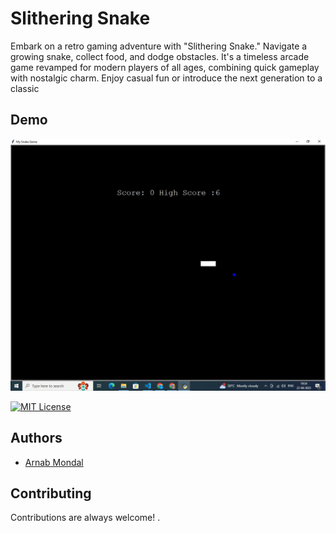 
# Slithering Snake

Embark on a retro gaming adventure with "Slithering Snake." Navigate a growing snake, collect food, and dodge obstacles. It's a timeless arcade game revamped for modern players of all ages, combining quick gameplay with nostalgic charm. Enjoy casual fun or introduce the next generation to a classic


## Demo

![DEMO](demo.jpg)




[![MIT License](https://img.shields.io/badge/License-MIT-green.svg)](https://choosealicense.com/licenses/mit/)



## Authors

- [Arnab Mondal](https://www.github.com/codewarnab)


## Contributing

Contributions are always welcome!
.

